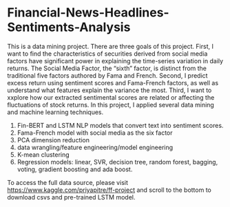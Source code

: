 # Financial-News-Headlines-Sentiments-Analysis

This is a data mining project. There are three goals of this project.
First, I want to find the characteristics of securities derived from social media factors have significant power in explaining the time-series variation in daily returns. The Social Media Factor, the “sixth” factor, is distinct from the traditional five factors authored by Fama and French.
Second, I predict excess return using sentiment scores and Fama-French factors, as well as understand what features explain the variance the most.
Third,  I want to xxplore how our extracted sentimental scores are related or affecting the fluctuations of stock returns.
In this project, I applied several data mining and machine learning techniques.
1. Fin-BERT and LSTM NLP models that convert text into sentiment scores.
2. Fama-French model with social media as the six factor
3. PCA dimension reduction
4. data wrangling/feature engineering/model engineering
5. K-mean clustering
6. Regression models: linear, SVR, decision tree, random forest, bagging, voting, gradient boosting and ada boost.

To access the full data source, please visit https://www.kaggle.com/priyapitre/ff-project and scroll to the bottom to download csvs and pre-trained LSTM model.


